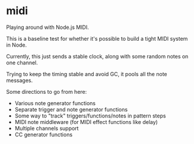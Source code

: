 # midi

Playing around with Node.js MIDI. 

This is a baseline test for whether it's possible to build a tight MIDI system in Node.

Currently, this just sends a stable clock, along with some random notes on one channel.

Trying to keep the timing stable and avoid GC, it pools all the note messages.

Some directions to go from here:
- Various note generator functions
- Separate trigger and note generator functions
- Some way to "track" triggers/functions/notes in pattern steps
- MIDI note middleware (for MIDI effect functions like delay)
- Multiple channels support
- CC generator functions

